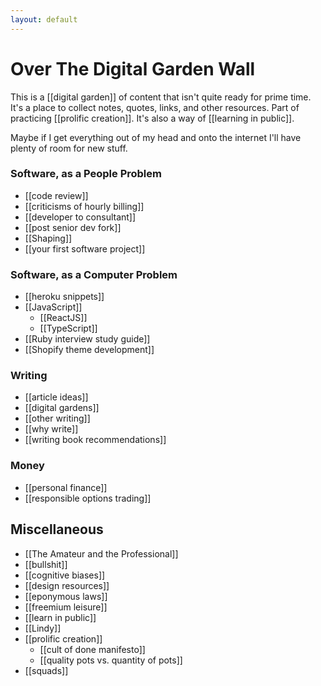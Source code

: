 ```yaml
---
layout: default
---
```

# Over The Digital Garden Wall

This is a [[digital garden]] of content that isn't quite ready for prime time. It's a place to collect notes, quotes, links, and other resources. Part of practicing [[prolific creation]]. It's also a way of [[learning in public]].

Maybe if I get everything out of my head and onto the internet I'll have plenty of room for new stuff. 
### Software, as a People Problem
* [[code review]]
* [[criticisms of hourly billing]]
* [[developer to consultant]]
* [[post senior dev fork]]
* [[Shaping]]
* [[your first software project]]
### Software, as a Computer Problem
* [[heroku snippets]]
* [[JavaScript]]
  * [[ReactJS]]
  * [[TypeScript]]
* [[Ruby interview study guide]]
* [[Shopify theme development]]

### Writing
* [[article ideas]]
* [[digital gardens]]
* [[other writing]]
* [[why write]]
* [[writing book recommendations]]

### Money
* [[personal finance]]
* [[responsible options trading]]

## Miscellaneous
* [[The Amateur and the Professional]]
* [[bullshit]]
* [[cognitive biases]]
* [[design resources]]
* [[eponymous laws]]
* [[freemium leisure]]
* [[learn in public]]
* [[Lindy]]
* [[prolific creation]]
  * [[cult of done manifesto]]
  * [[quality pots vs. quantity of pots]]
* [[squads]]